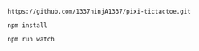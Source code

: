 ```
https://github.com/1337ninjA1337/pixi-tictactoe.git
```


```
npm install
```


```
npm run watch
```